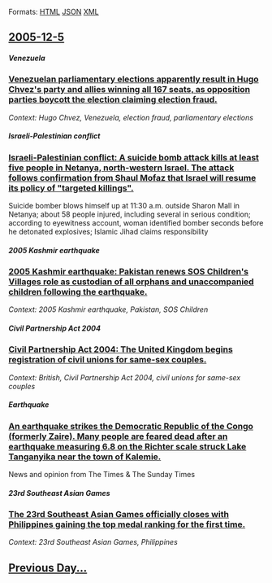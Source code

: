
Formats: [HTML](2005/12/5/index.html)  [JSON](2005/12/5/index.json)  [XML](2005/12/5/index.xml)  

## [2005-12-5](/news/2005/12/5/index.md)

##### Venezuela
### [ Venezuelan parliamentary elections apparently result in Hugo Chvez's party and allies winning all 167 seats, as opposition parties boycott the election claiming election fraud. ](/news/2005/12/5/venezuelan-parliamentary-elections-apparently-result-in-hugo-chavez-s-party-and-allies-winning-all-167-seats-as-opposition-parties-boycott.md)
_Context: Hugo Chvez, Venezuela, election fraud, parliamentary elections_

##### Israeli-Palestinian conflict
### [ Israeli-Palestinian conflict: A suicide bomb attack kills at least five people in Netanya, north-western Israel. The attack follows confirmation from Shaul Mofaz that Israel will resume its policy of "targeted killings". ](/news/2005/12/5/israeli-palestinian-conflict-a-suicide-bomb-attack-kills-at-least-five-people-in-netanya-north-western-israel-the-attack-follows-confirm.md)
Suicide bomber blows himself up at 11:30 a.m. outside Sharon Mall in Netanya; about 58 people injured, including several in serious condition; according to eyewitness account, woman identified bomber seconds before he detonated explosives; Islamic Jihad claims responsibility 

##### 2005 Kashmir earthquake
### [ 2005 Kashmir earthquake: Pakistan renews SOS Children's Villages role as custodian of all orphans and unaccompanied children following the earthquake. ](/news/2005/12/5/2005-kashmir-earthquake-pakistan-renews-sos-children-s-villages-role-as-custodian-of-all-orphans-and-unaccompanied-children-following-the.md)
_Context: 2005 Kashmir earthquake, Pakistan, SOS Children_

##### Civil Partnership Act 2004
### [ Civil Partnership Act 2004: The United Kingdom begins registration of civil unions for same-sex couples. ](/news/2005/12/5/civil-partnership-act-2004-the-united-kingdom-begins-registration-of-civil-unions-for-same-sex-couples.md)
_Context: British, Civil Partnership Act 2004, civil unions for same-sex couples_

##### Earthquake
### [ An earthquake strikes the Democratic Republic of the Congo (formerly Zaire). Many people are feared dead after an earthquake measuring 6.8 on the Richter scale struck Lake Tanganyika near the town of Kalemie. ](/news/2005/12/5/an-earthquake-strikes-the-democratic-republic-of-the-congo-formerly-zaire-many-people-are-feared-dead-after-an-earthquake-measuring-6-8.md)
News and opinion from The Times &amp; The Sunday Times

##### 23rd Southeast Asian Games
### [ The 23rd Southeast Asian Games officially closes with Philippines gaining the top medal ranking for the first time. ](/news/2005/12/5/the-23rd-southeast-asian-games-officially-closes-with-philippines-gaining-the-top-medal-ranking-for-the-first-time.md)
_Context: 23rd Southeast Asian Games, Philippines_

## [Previous Day...](/news/2005/12/4/index.md)

